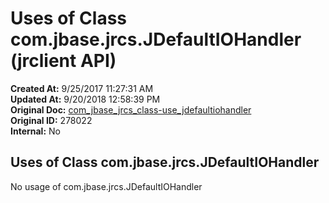 # Uses of Class com.jbase.jrcs.JDefaultIOHandler (jrclient   API)

**Created At:** 9/25/2017 11:27:31 AM  
**Updated At:** 9/20/2018 12:58:39 PM  
**Original Doc:** [com_jbase_jrcs_class-use_jdefaultiohandler](https://docs.jbase.com/39245-class-use/com_jbase_jrcs_class-use_jdefaultiohandler)  
**Original ID:** 278022  
**Internal:** No  

## Uses of Class com.jbase.jrcs.JDefaultIOHandler

No usage of com.jbase.jrcs.JDefaultIOHandler
